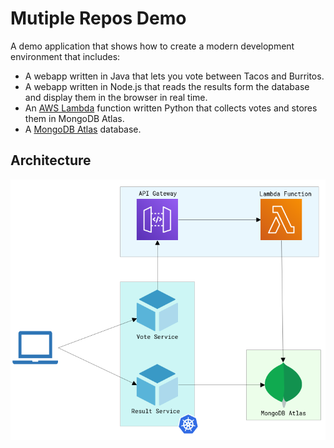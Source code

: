 # Mutiple Repos Demo

A demo application that shows how to create a modern development environment that includes:

* A webapp written in Java that lets you vote between Tacos and Burritos.
* A webapp written in Node.js that reads the results form the database and display them in the browser in real time.
* An [AWS Lambda](https://aws.amazon.com/lambda/) function written Python that collects votes and stores them in MongoDB Atlas.
* A [MongoDB Atlas](https://www.mongodb.com/atlas) database.

## Architecture

![Architecture diagram](architecture.png)

